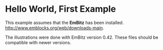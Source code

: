# Hello World, First Example

This example assumes that the **EmBitz** has been installed.  http://www.emblocks.org/web/downloads-main.

The illustrations were done with EmBitz version 0.42.  These files should be compatible with newer versions.
